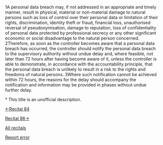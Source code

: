 
1A personal data breach may, if not addressed in an appropriate and timely manner, result in physical, material or non-material damage to natural persons such as loss of control over their personal data or limitation of their rights, discrimination, identity theft or fraud, financial loss, unauthorised reversal of pseudonymisation, damage to reputation, loss of confidentiality of personal data protected by professional secrecy or any other significant economic or social disadvantage to the natural person concerned. 2Therefore, as soon as the controller becomes aware that a personal data breach has occurred, the controller should notify the personal data breach to the supervisory authority without undue delay and, where feasible, not later than 72 hours after having become aware of it, unless the controller is able to demonstrate, in accordance with the accountability principle, that the personal data breach is unlikely to result in a risk to the rights and freedoms of natural persons. 3Where such notification cannot be achieved within 72 hours, the reasons for the delay should accompany the notification and information may be provided in phases without undue further delay.


\* This title is an unofficial description.




[←Recital 84](https://gdpr-info.eu/recitals/no-84/ "84 - Risk Evaluation and Impact Assessment")


[Recital 86→](https://gdpr-info.eu/recitals/no-86/ "86 - Notification of Data Subjects in Case of Data Breaches")


[All recitals](https://gdpr-info.eu/recitals/)

[Report error](https://gdpr-info.eu/gf/?TB_iframe=true&height=306 "Your message")

